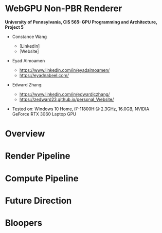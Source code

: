 WebGPU Non-PBR Renderer
==================================

**University of Pennsylvania, CIS 565: GPU Programming and Architecture, Project 5**

* Constance Wang
  * [LinkedIn]
  * [Website]

* Eyad Almoamen
  * https://www.linkedin.com/in/eyadalmoamen/
  * https://eyadnabeel.com/
 
* Edward Zhang
  * https://www.linkedin.com/in/edwardjczhang/
  * https://zedward23.github.io/personal_Website/  
 
* Tested on: Windows 10 Home, i7-11800H @ 2.3GHz, 16.0GB, NVIDIA GeForce RTX 3060 Laptop GPU

Overview
==================================

Render Pipeline
==================================

Compute Pipeline
==================================

Future Direction
==================================

Bloopers
==================================
